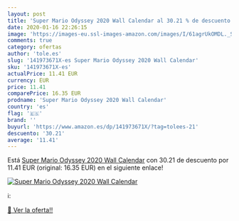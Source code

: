 ```yaml
---
layout: post
title: 'Super Mario Odyssey 2020 Wall Calendar al 30.21 % de descuento'
date: 2020-01-16 22:26:15
image: 'https://images-eu.ssl-images-amazon.com/images/I/61agrUkOMDL._SL400_.jpg'
comments: true
category: ofertas
author: 'tole.es'
slug: '141973671X-es Super Mario Odyssey 2020 Wall Calendar'
sku: '141973671X-es'
actualPrice: 11.41 EUR
currency: EUR
price: 11.41
comparePrice: 16.35 EUR
prodname: 'Super Mario Odyssey 2020 Wall Calendar'
country: 'es'
flag: '🇪🇸'
brand: ''
buyurl: 'https://www.amazon.es/dp/141973671X/?tag=tolees-21'
descuento: '30.21'
average: '11.41'
---
```


Está [Super Mario Odyssey 2020 Wall Calendar](https://www.amazon.es/dp/141973671X/?tag=tolees-21) con 30.21 de descuento por 11.41 EUR (original: 16.35 EUR) en el siguiente enlace!

[![Super Mario Odyssey 2020 Wall Calendar](https://images-eu.ssl-images-amazon.com/images/I/61agrUkOMDL._SL400_.jpg)](https://www.amazon.es/dp/141973671X/?tag=tolees-21)

ℹ️:


[🛒 Ver la oferta!!](https://www.amazon.es/dp/141973671X/?tag=tolees-21)
